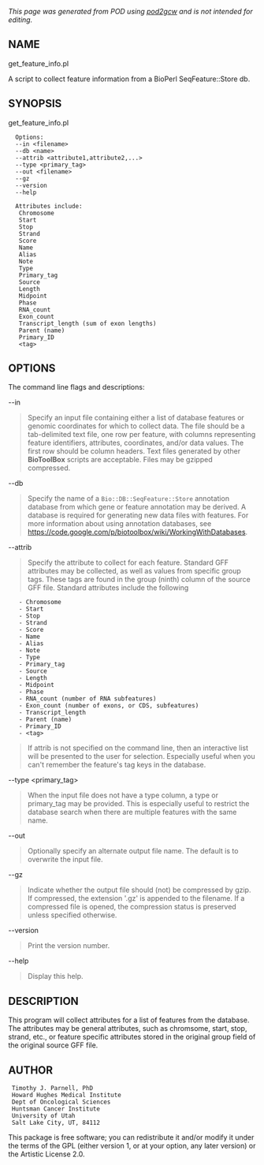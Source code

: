 _This page was generated from POD using [pod2gcw](http://code.google.com/p/pod2gcw) and is not intended for editing._

## NAME ##
get\_feature\_info.pl

A script to collect feature information from a BioPerl SeqFeature::Store db.

## SYNOPSIS ##
get\_feature\_info.pl <filename>

```
  Options:
  --in <filename> 
  --db <name>
  --attrib <attribute1,attribute2,...>
  --type <primary_tag>
  --out <filename>
  --gz
  --version
  --help
```
```
  Attributes include:
   Chromosome
   Start
   Stop
   Strand
   Score
   Name
   Alias
   Note
   Type
   Primary_tag
   Source
   Length
   Midpoint
   Phase
   RNA_count
   Exon_count
   Transcript_length (sum of exon lengths)
   Parent (name)
   Primary_ID
   <tag>
```
## OPTIONS ##
The command line flags and descriptions:

--in <filename>


> Specify an input file containing either a list of database features or  genomic coordinates for which to collect data. The file should be a  tab-delimited text file, one row per feature, with columns representing  feature identifiers, attributes, coordinates, and/or data values. The  first row should be column headers. Text files generated by other  **BioToolBox** scripts are acceptable. Files may be gzipped compressed.

> 
--db <name>


> Specify the name of a `Bio::DB::SeqFeature::Store` annotation database  from which gene or feature annotation may be derived. A database is  required for generating new data files with features. For more information  about using annotation databases,  see <https://code.google.com/p/biotoolbox/wiki/WorkingWithDatabases>.

> 
--attrib <attribute>


> Specify the attribute to collect for each feature. Standard GFF attributes  may be collected, as well as values from specific group tags. These tags  are found in the group (ninth) column of the source GFF file. Standard  attributes include the following

> 
```
   - Chromosome
   - Start
   - Stop
   - Strand
   - Score
   - Name
   - Alias
   - Note
   - Type
   - Primary_tag
   - Source
   - Length
   - Midpoint
   - Phase
   - RNA_count (number of RNA subfeatures)
   - Exon_count (number of exons, or CDS, subfeatures)
   - Transcript_length
   - Parent (name)
   - Primary_ID
   - <tag>
```
> If attrib is not specified on the command line, then an interactive list  will be presented to the user for selection. Especially useful when you  can't remember the feature's tag keys in the database.

> 
--type <primary\_tag>


> When the input file does not have a type column, a type or primary\_tag  may be provided. This is especially useful to restrict the database  search when there are multiple features with the same name.

> 
--out <filename>


> Optionally specify an alternate output file name. The default is to  overwrite the input file.

> 
--gz


> Indicate whether the output file should (not) be compressed by gzip.  If compressed, the extension '.gz' is appended to the filename. If a compressed  file is opened, the compression status is preserved unless specified otherwise.

> 
--version


> Print the version number.

> 
--help


> Display this help.

> 
## DESCRIPTION ##
This program will collect attributes for a list of features from the database.  The attributes may be general attributes, such as chromsome, start, stop,  strand, etc., or feature specific attributes stored in the original group  field of the original source GFF file.

## AUTHOR ##
```
 Timothy J. Parnell, PhD
 Howard Hughes Medical Institute
 Dept of Oncological Sciences
 Huntsman Cancer Institute
 University of Utah
 Salt Lake City, UT, 84112
```
This package is free software; you can redistribute it and/or modify it under the terms of the GPL (either version 1, or at your option, any later version) or the Artistic License 2.0.
